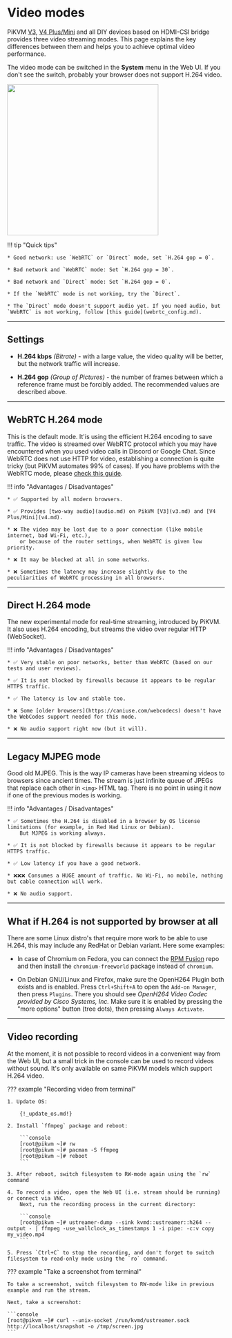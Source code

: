 # Video modes

PiKVM [V3](v3.md), [V4 Plus/Mini](v4.md) and all DIY devices based on HDMI-CSI bridge provides three video streaming modes.
This page explains the key differences between them and helps you to achieve optimal video performance.

The video mode can be switched in the **System** menu in the Web UI.
If you don't see the switch, probably your browser does not support H.264 video.


<img src="menu.png" width="350" />

!!! tip "Quick tips"

    * Good network: use `WebRTC` or `Direct` mode, set `H.264 gop = 0`.

    * Bad network and `WebRTC` mode: Set `H.264 gop = 30`.

    * Bad network and `Direct` mode: Set `H.264 gop = 0`.

    * If the `WebRTC` mode is not working, try the `Direct`.

    * The `Direct` mode doesn't support audio yet. If you need audio, but `WebRTC` is not working, follow [this guide](webrtc_config.md).


-----
## Settings

* **H.264 kbps** *(Bitrate)* - with a large value, the video quality will be better, but the network traffic will increase.

* **H.264 gop** *(Group of Pictures)* - the number of frames between which a reference frame must be forcibly added.
    The recommended values are described above.


-----
## WebRTC H.264 mode

This is the default mode. It'is using the efficient H.264 encoding to save traffic.
The video is streamed over WebRTC protocol which you may have encountered when you used video calls in Discord or Google Chat.
Since WebRTC does not use HTTP for video, establishing a connection is quite tricky (but PiKVM automates 99% of cases).
If you have problems with the WebRTC mode, please [check this guide](webrtc_config.md).

!!! info "Advantages / Disadvantages"

    * ✅ Supported by all modern browsers.

    * ✅ Provides [two-way audio](audio.md) on PikVM [V3](v3.md) and [V4 Plus/Mini](v4.md).

    * ❌ The video may be lost due to a poor connection (like mobile internet, bad Wi-Fi, etc.),
        or because of the router settings, when WebRTC is given low priority.

    * ❌ It may be blocked at all in some networks.

    * ❌ Sometimes the latency may increase slightly due to the peculiarities of WebRTC processing in all browsers.


-----
## Direct H.264 mode

The new experimental mode for real-time streaming, introduced by PiKVM.
It also uses H.264 encoding, but streams the video over regular HTTP (WebSocket).

!!! info "Advantages / Disadvantages"

    * ✅ Very stable on poor networks, better than WebRTC (based on our tests and user reviews).

    * ✅ It is not blocked by firewalls because it appears to be regular HTTPS traffic.

    * ✅ The latency is low and stable too.

    * ❌ Some [older browsers](https://caniuse.com/webcodecs) doesn't have the WebCodes support needed for this mode.

    * ❌ No audio support right now (but it will).


-----
## Legacy MJPEG mode

Good old MJPEG. This is the way IP cameras have been streaming videos to browsers since ancient times.
The stream is just infinite queue of JPEGs that replace each other in `<img>` HTML tag.
There is no point in using it now if one of the previous modes is working.

!!! info "Advantages / Disadvantages"

    * ✅ Sometimes the H.264 is disabled in a browser by OS license limitations (for example, in Red Had Linux or Debian).
        But MJPEG is working always.

    * ✅ It is not blocked by firewalls because it appears to be regular HTTPS traffic.

    * ✅ Low latency if you have a good network.

    * ❌❌❌ Consumes a HUGE amount of traffic. No Wi-Fi, no mobile, nothing but cable connection will work.

    * ❌ No audio support.


-----
## What if H.264 is not supported by browser at all

There are some Linux distro's that require more work to be able to use H.264,
this may include any RedHat or Debian variant. Here some examples:

  * In case of Chromium on Fedora, you can connect the [RPM Fusion](https://rpmfusion.org) repo
    and then install the `chromium-freeworld` package instead of `chromium`.

  * On Debian GNU/Linux and Firefox, make sure the OpenH264 Plugin both exists and is enabled.
    Press `Ctrl+Shift+A` to open the `Add-on Manager`, then press `Plugins`. There you should see
    *OpenH264 Video Codec provided by Cisco Systems, Inc.*
    Make sure it is enabled by pressing the "more options" button (tree dots), then pressing `Always Activate`.


-----
## Video recording

At the moment, it is not possible to record videos in a convenient way from the Web UI,
but a small trick in the console can be used to record videos without sound.
It's only available on same PiKVM models which support H.264 video.

??? example "Recording video from terminal"

    1. Update OS:

        {!_update_os.md!}

    2. Install `ffmpeg` package and reboot:

        ```console
        [root@pikvm ~]# rw
        [root@pikvm ~]# pacman -S ffmpeg
        [root@pikvm ~]# reboot
        ```

    3. After reboot, switch filesystem to RW-mode again using the `rw` command

    4. To record a video, open the Web UI (i.e. stream should be running) or connect via VNC.
        Next, run the recording process in the current directory:

        ```console
        [root@pikvm ~]# ustreamer-dump --sink kvmd::ustreamer::h264 --output - | ffmpeg -use_wallclock_as_timestamps 1 -i pipe: -c:v copy my_video.mp4
        ```

    5. Press `Ctrl+C` to stop the recording, and don't forget to switch filesystem to read-only mode using the `ro` command.

??? example "Take a screenshot from terminal"

    To take a screenshot, switch filesystem to RW-mode like in previous example and run the stream.

    Next, take a screenshot:

    ```console
    [root@pikvm ~]# curl --unix-socket /run/kvmd/ustreamer.sock http://localhost/snapshot -o /tmp/screen.jpg
    ```
